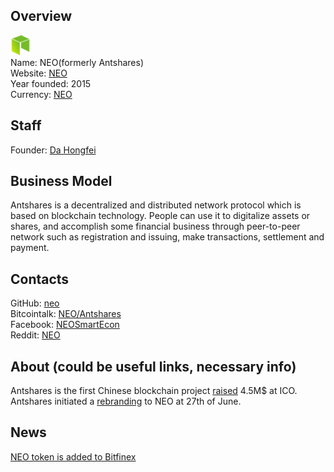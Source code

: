 ## Overview
   ![logo](logo/neo.png)  
   Name: NEO(formerly Antshares)  
   Website: [NEO](https://neo.org)  
   Year founded: 2015  
   Currency: [NEO](https://coinmarketcap.com/currencies/neo/)  
## Staff
   Founder: [Da Hongfei](../people/da_hongfei.md)   
## Business Model
   Antshares is a decentralized and distributed network protocol which is based on blockchain technology. People can use it to digitalize assets or shares, and accomplish some financial business through peer-to-peer network such as registration and issuing, make transactions, settlement and payment.
## Contacts
   GitHub: [neo](https://github.com/neo-project)  
   Bitcointalk: [NEO/Antshares](https://bitcointalk.org/index.php?topic=1571738.0)  
   Facebook: [NEOSmartEcon](https://www.facebook.com/NEOSmartEcon/)  
   Reddit: [NEO](https://www.reddit.com/r/NEO/)  
## About (could be useful links, necessary info)
Antshares is the first Chinese blockchain project [raised](http://www.financemagnates.com/cryptocurrency/innovation/antshares-blockchain-completes-ico-securing-4-5m-and-microsoft-partnership/) 4.5M$ at ICO. Antshares initiated a [rebranding](https://neo.org/ru-RU/Blog/Details/61) to NEO at 27th of June.
## News
[NEO token is added to Bitfinex](../news/neo_08-09-17.md)  
